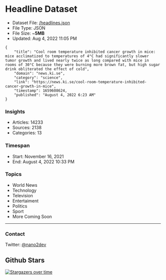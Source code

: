 # Headline Dataset

- Dataset File: [/headlines.json](https://raw.githubusercontent.com/fwd/news/master/headlines.json) 
- File Type: JSON
- File Size: ~**5MB**
- Updated: Aug 4, 2022 11:05 PM

```
{
    "title": "Cool room temperature inhibited cancer growth in mice: mice acclimatized to temperatures of 4°C had significantly slower tumor growth and lived nearly twice as long compared with mice in rooms of 30°C because they were burning more brown fat, but high sugar drink obliterated the effect of cold",
    "domain": "news.ki.se",
    "category": "science",
    "link": "https://news.ki.se/cool-room-temperature-inhibited-cancer-growth-in-mice",
    "timestamp": 1659608624,
    "published": "August 4, 2022 6:23 AM"
}
```

### Insights

- Articles: 14233
- Sources: 2138
- Categories: 13

### Timespan

- Start: November 16, 2021
- End: August 4, 2022 10:33 PM

### Topics

- World News
- Technology
- Television
- Entertaiment
- Politics
- Sport
- More Coming Soon

---

### Contact 

Twitter: [@nano2dev](https://twitter.com/nano2dev)

## Github Stars

[![Stargazers over time](https://starchart.cc/fwd/news.svg)](https://starchart.cc/fwd/news)
	